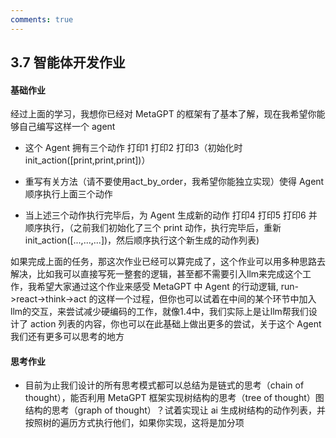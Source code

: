 ```yaml
---
comments: true
---
```


## 3.7 智能体开发作业

#### 基础作业

经过上面的学习，我想你已经对 MetaGPT 的框架有了基本了解，现在我希望你能够自己编写这样一个 agent  

- 这个 Agent 拥有三个动作 打印1 打印2 打印3（初始化时 init_action([print,print,print])）

- 重写有关方法（请不要使用act_by_order，我希望你能独立实现）使得 Agent 顺序执行上面三个动作

- 当上述三个动作执行完毕后，为 Agent 生成新的动作 打印4 打印5 打印6 并顺序执行，（之前我们初始化了三个 print 动作，执行完毕后，重新 init_action([...,...,...])，然后顺序执行这个新生成的动作列表)

如果完成上面的任务，那这次作业已经可以算完成了，这个作业可以用多种思路去解决，比如我可以直接写死一整套的逻辑，甚至都不需要引入llm来完成这个工作，我希望大家通过这个作业来感受 MetaGPT 中 Agent 的行动逻辑, run->react->think->act 的这样一个过程，但你也可以试着在中间的某个环节中加入llm的交互，来尝试减少硬编码的工作，就像1.4中，我们实际上是让llm帮我们设计了 action 列表的内容，你也可以在此基础上做出更多的尝试，关于这个 Agent 我们还有更多可以思考的地方

#### 思考作业
- 目前为止我们设计的所有思考模式都可以总结为是链式的思考（chain of thought），能否利用 MetaGPT 框架实现树结构的思考（tree of thought）图结构的思考（graph of thought）？试着实现让 ai 生成树结构的动作列表，并按照树的遍历方式执行他们，如果你实现，这将是加分项